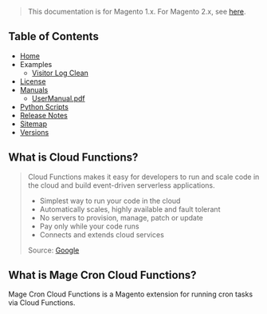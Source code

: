 <blockquote class="important">This documentation is for Magento 1.x. For Magento 2.x, see <a href="https://docs.nickolasburr.com/magento/extensions/2.x/magecroncloudfunctions/latest/">here</a>.</blockquote>

## Table of Contents

- [Home](https://docs.nickolasburr.com/magento/extensions/1.x/magecroncloudfunctions/latest/)
- Examples
    + [Visitor Log Clean](https://docs.nickolasburr.com/magento/extensions/1.x/magecroncloudfunctions/latest/examples/visitor_log_clean/)
- [License](https://docs.nickolasburr.com/magento/extensions/1.x/magecroncloudfunctions/LICENSE.txt)
- [Manuals](https://docs.nickolasburr.com/magento/extensions/1.x/magecroncloudfunctions/latest/manuals/)
    + [UserManual.pdf](https://docs.nickolasburr.com/magento/extensions/1.x/magecroncloudfunctions/latest/manuals/UserManual.pdf)
- [Python Scripts](https://docs.nickolasburr.com/magento/extensions/1.x/magecroncloudfunctions/latest/python/src/)
- [Release Notes](https://docs.nickolasburr.com/magento/extensions/1.x/magecroncloudfunctions/RELEASE_NOTES.txt)
- [Sitemap](https://docs.nickolasburr.com/magento/extensions/1.x/magecroncloudfunctions/latest/sitemap.xml)
- [Versions](https://docs.nickolasburr.com/magento/extensions/1.x/magecroncloudfunctions/)

## What is Cloud Functions?

<blockquote>
  <div>
    Cloud Functions makes it easy for developers to run and scale code in the cloud and build event-driven serverless applications.
  </div>
  <ul>
    <li>Simplest way to run your code in the cloud</li>
    <li>Automatically scales, highly available and fault tolerant</li>
    <li>No servers to provision, manage, patch or update</li>
    <li>Pay only while your code runs</li>
    <li>Connects and extends cloud services</li>
  </ul>
  <div>Source:&nbsp;<a href="https://cloud.google.com/functions/" target="_blank">Google</a></div>
</blockquote>

## What is Mage Cron Cloud Functions?

Mage Cron Cloud Functions is a Magento extension for running cron tasks via Cloud Functions.

